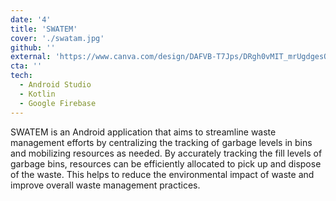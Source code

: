 ```yaml
---
date: '4'
title: 'SWATEM'
cover: './swatam.jpg'
github: ''
external: 'https://www.canva.com/design/DAFVB-T7Jps/DRgh0vMIT_mrUgdgesOEEw/view?utm_content=DAFVB-T7Jps&utm_campaign=designshare&utm_medium=link&utm_source=publishsharelink'
cta: ''
tech:
  - Android Studio
  - Kotlin
  - Google Firebase
---
```


SWATEM is an Android application that aims to streamline waste management efforts by centralizing the tracking of garbage levels in bins and mobilizing resources as needed. By accurately tracking the fill levels of garbage bins, resources can be efficiently allocated to pick up and dispose of the waste. This helps to reduce the environmental impact of waste and improve overall waste management practices.
